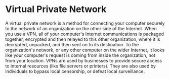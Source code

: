 [Title]: # (Virtual Private Network)
[Difficulty]: # (Beginner)
[Order]: # (130)

# Virtual Private Network

A virtual private network is a method for connecting your computer securely to the network of an organization on the other side of the Internet. When you use a VPN, all of your computer's Internet communications is packaged together, encrypted and then relayed to this other organization, where it is decrypted, unpacked, and then sent on to its destination. To the organization's network, or any other computer on the wider Internet, it looks like your computer's request is coming from inside the organization, not from your location. VPNs are used by businesses to provide secure access to internal resources (like file servers or printers). They are also used by individuals to bypass local censorship, or defeat local surveillance.